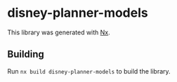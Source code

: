 # disney-planner-models

This library was generated with [Nx](https://nx.dev).

## Building

Run `nx build disney-planner-models` to build the library.
